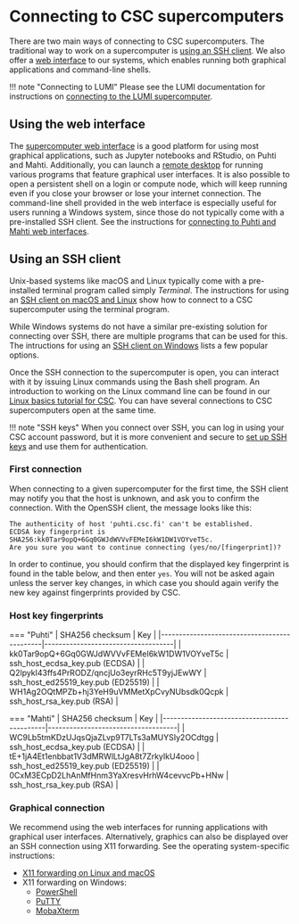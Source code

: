 # Connecting to CSC supercomputers

There are two main ways of connecting to CSC supercomputers. The traditional way to
work on a supercomputer is [using an SSH client](#using-an-ssh-client). We
also offer a [web interface](#using-the-web-interface) to our systems, which
enables running both graphical applications and command-line shells.

!!! note "Connecting to LUMI"
    Please see the LUMI documentation for instructions on
    [connecting to the LUMI supercomputer](https://docs.lumi-supercomputer.eu/firststeps/getstarted/).

## Using the web interface

The [supercomputer web interface](../webinterface/index.md) is a good platform
for using most graphical applications, such as Jupyter notebooks and RStudio, on
Puhti and Mahti. Additionally, you can launch a
[remote desktop](../webinterface/desktop.md) for running various programs
that feature graphical user interfaces. It is also possible to open a
persistent shell on a login or compute node, which will keep running even if
you close your browser or lose your internet connection. The command-line
shell provided in the web interface is especially useful for users running
a Windows system, since those do not typically come with a pre-installed SSH
client. See the instructions for
[connecting to Puhti and Mahti web interfaces](../webinterface/connecting.md).

## Using an SSH client

Unix-based systems like macOS and Linux typically come with a pre-installed
terminal program called simply _Terminal_. The instructions for using an
[SSH client on macOS and Linux](./ssh-unix) show how to connect to a CSC
supercomputer using the terminal program. 

While Windows systems do not have a similar pre-existing solution for connecting
over SSH, there are multiple programs that can be used for this. The
intructions for using an [SSH client on Windows](./ssh-windows) lists a few
popular options.

Once the SSH connection to the supercomputer is open, you can interact with it
by issuing Linux commands using the Bash shell program. An introduction to
working on the Linux command line can be found in our
[Linux basics tutorial for CSC](../../support/tutorials/env-guide/index.md).
You can have several connections to CSC supercomputers open at the same time.

!!! note "SSH keys"
    When you connect over SSH, you can log in using your CSC account password, but
    it is more convenient and secure to [set up SSH keys](./ssh-keys.md) and use
    them for authentication.

### First connection

When connecting to a given supercomputer for the first time, the SSH client
may notify you that the host is unknown, and ask you to confirm the connection.
With the OpenSSH client, the message looks like this:

```
The authenticity of host 'puhti.csc.fi' can't be established.
ECDSA key fingerprint is SHA256:kk0Tar9opQ+6Gq0GWJdWVVvFEMeI6kW1DW1VOYveT5c.
Are you sure you want to continue connecting (yes/no/[fingerprint])?
```

In order to continue, you should confirm that the displayed key fingerprint is
found in the table below, and then enter `yes`. You will not be asked again
unless the server key changes, in which case you should again verify the new key
against fingerprints provided by CSC.

### Host key fingerprints

=== "Puhti"
    | SHA256 checksum                             | Key                                |
    |---------------------------------------------|------------------------------------|
    | kk0Tar9opQ+6Gq0GWJdWVVvFEMeI6kW1DW1VOYveT5c | ssh_host_ecdsa_key.pub (ECDSA)     |
    | Q2lpykI43ffs4PrRODZ/qncjUo3eyrRHc5T9yjJEwWY | ssh_host_ed25519_key.pub (ED25519) |
    | WH1Ag2OQtMPZb+hj3YeH9uVMMetXpCvyNUbsdk0Qcpk | ssh_host_rsa_key.pub (RSA)         |

=== "Mahti"
    | SHA256 checksum                             | Key                                |
    |---------------------------------------------|------------------------------------|
    | WC9Lb5tmKDzUJqsQjaZLvp9T7LTs3aMUYSIy2OCdtgg | ssh_host_ecdsa_key.pub (ECDSA)     |
    | tE+1jA4Et1enbbat1V3dMRWlLtJgA8t7ZrkyIkU4ooo | ssh_host_ed25519_key.pub (ED25519) |
    | 0CxM3ECpD2LhAnMfHnm3YaXresvHrhW4cevvcPb+HNw | ssh_host_rsa_key.pub (RSA)         |

### Graphical connection

We recommend using the web interfaces for running applications with graphical
user interfaces. Alternatively, graphics can also be displayed over an SSH
connection using X11 forwarding. See the operating system-specific instructions:

* [X11 forwarding on Linux and macOS](ssh-unix.md#graphical-connection)
* X11 forwarding on Windows:
    * [PowerShell](ssh-windows.md#graphical-connection-powershell)
    * [PuTTY](ssh-windows.md#graphical-connection-putty)
    * [MobaXterm](ssh-windows.md#graphical-connection-mobaxterm)

